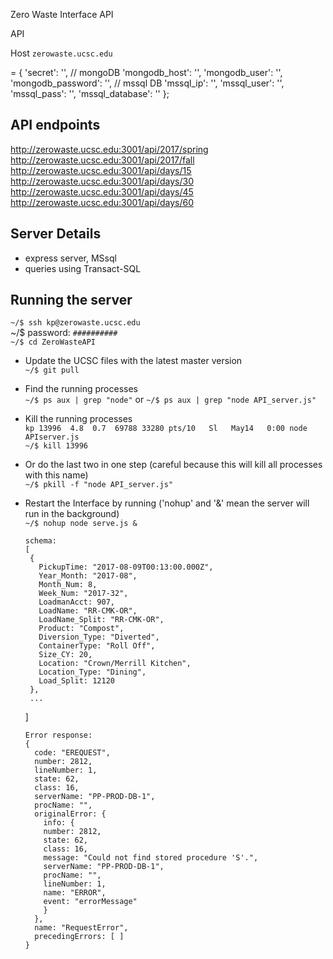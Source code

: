 Zero Waste Interface API

API

Host `zerowaste.ucsc.edu`

 = {
  'secret': '',
  // mongoDB
  'mongodb_host': '',
  'mongodb_user': '',
  'mongodb_password': '',
  // mssql DB
  'mssql_ip': '',
  'mssql_user': '',
  'mssql_pass': '',
  'mssql_database': ''
};


## API endpoints
http://zerowaste.ucsc.edu:3001/api/2017/spring
http://zerowaste.ucsc.edu:3001/api/2017/fall
http://zerowaste.ucsc.edu:3001/api/days/15
http://zerowaste.ucsc.edu:3001/api/days/30
http://zerowaste.ucsc.edu:3001/api/days/45
http://zerowaste.ucsc.edu:3001/api/days/60

## Server Details
- express server, MSsql
- queries using Transact-SQL

## Running the server
`~/$ ssh kp@zerowaste.ucsc.edu`<br/>
~/$ password: `##########`<br/>
`~/$ cd ZeroWasteAPI`<br/>

- Update the UCSC files with the latest master version<br/>
`~/$ git pull`
- Find the running processes<br/>
`~/$ ps aux | grep "node"` or `~/$ ps aux | grep "node API_server.js"`
- Kill the running processes<br/>
`kp 13996  4.8  0.7  69788 33280 pts/10   Sl   May14   0:00 node APIserver.js`<br/>
`~/$ kill 13996`
- Or do the last two in one step (careful because this will kill all processes with this name)<br/>
`~/$ pkill -f "node API_server.js"`
- Restart the Interface by running ('nohup' and '&' mean the server will run in the background)<br/>
`~/$ nohup node serve.js &`


      schema:
      [
       {
         PickupTime: "2017-08-09T00:13:00.000Z",
         Year_Month: "2017-08",
         Month_Num: 8,
         Week_Num: "2017-32",
         LoadmanAcct: 907,
         LoadName: "RR-CMK-OR",
         LoadName_Split: "RR-CMK-OR",
         Product: "Compost",
         Diversion_Type: "Diverted",
         ContainerType: "Roll Off",
         Size_CY: 20,
         Location: "Crown/Merrill Kitchen",
         Location_Type: "Dining",
         Load_Split: 12120
       },
       ...
     ]


      Error response:
      {
        code: "EREQUEST",
        number: 2812,
        lineNumber: 1,
        state: 62,
        class: 16,
        serverName: "PP-PROD-DB-1",
        procName: "",
        originalError: {
          info: {
          number: 2812,
          state: 62,
          class: 16,
          message: "Could not find stored procedure 'S'.",
          serverName: "PP-PROD-DB-1",
          procName: "",
          lineNumber: 1,
          name: "ERROR",
          event: "errorMessage"
          }
        },
        name: "RequestError",
        precedingErrors: [ ]
      }

